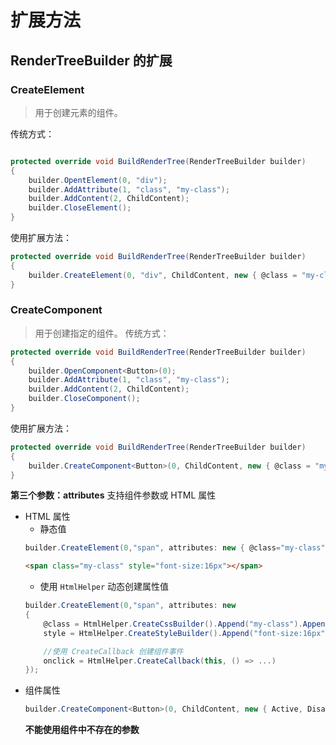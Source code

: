 # 扩展方法

## RenderTreeBuilder 的扩展

### CreateElement
> 用于创建元素的组件。

传统方式：
```cs

protected override void BuildRenderTree(RenderTreeBuilder builder)
{
    builder.OpentElement(0, "div");
    builder.AddAttribute(1, "class", "my-class");
    builder.AddContent(2, ChildContent);
    builder.CloseElement();
}
```
使用扩展方法：
```cs
protected override void BuildRenderTree(RenderTreeBuilder builder)
{
    builder.CreateElement(0, "div", ChildContent, new { @class = "my-class" });
}
```

### CreateComponent
> 用于创建指定的组件。
传统方式：
```cs
protected override void BuildRenderTree(RenderTreeBuilder builder)
{
    builder.OpenComponent<Button>(0);
    builder.AddAttribute(1, "class", "my-class");
    builder.AddContent(2, ChildContent);
    builder.CloseComponent();
}
```
使用扩展方法：
```cs
protected override void BuildRenderTree(RenderTreeBuilder builder)
{
    builder.CreateComponent<Button>(0, ChildContent, new { @class = "my-class" });
}
```

**第三个参数：attributes** 支持组件参数或 HTML 属性
* HTML 属性
    * 静态值
    ```cs
    builder.CreateElement(0,"span", attributes: new { @class="my-class", style="font-size:16px"});
    ```
    ```html
    <span class="my-class" style="font-size:16px"></span>
    ```
    * 使用 `HtmlHelper` 动态创建属性值
    ```cs
    builder.CreateElement(0,"span", attributes: new 
    { 
        @class = HtmlHelper.CreateCssBuilder().Append("my-class").Append("active", Active), 
        style = HtmlHelper.CreateStyleBuilder().Append("font-size:16px", Active),

        //使用 CreateCallback 创建组件事件
        onclick = HtmlHelper.CreateCallback(this, () => ...)
    });
    ```
* 组件属性
    ```cs
    builder.CreateComponent<Button>(0, ChildContent, new { Active, Disabled, Name = this.FileName });
    ```
    **不能使用组件中不存在的参数**